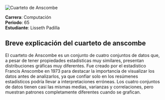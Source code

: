 ![Cuarteto de Anscombe](![image](https://github.com/user-attachments/assets/a7a5b539-9983-45be-baed-2129dcc61998)
)


**Carrera**: Computación  
**Periodo**: 65  
**Estudiante**: Lisseth Padilla  

## Breve explicación del cuarteto de anscombe

El cuarteto de Anscombe es un conjunto de cuatro conjuntos de datos que, a pesar de tener propiedades estadísticas muy similares, presentan distribuciones gráficas muy diferentes. Fue creado por el estadístico Francis Anscombe en 1973 para destacar la importancia de visualizar los datos antes de analizarlos, ya que confiar solo en los resúmenes estadísticos podría llevar a interpretaciones erróneas. Los cuatro conjuntos de datos tienen casi las mismas medias, varianzas y correlaciones, pero muestran patrones completamente diferentes cuando se grafican.
